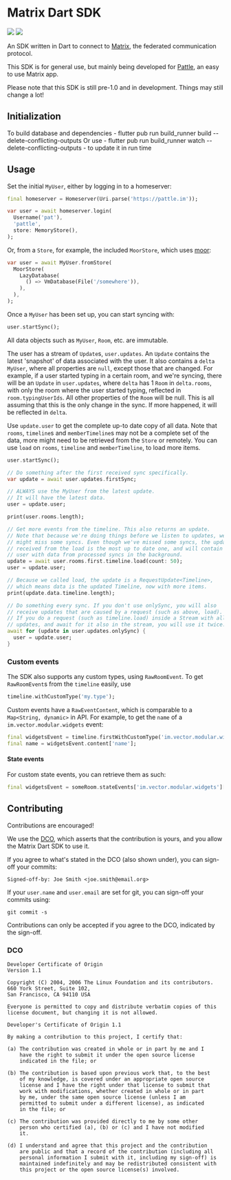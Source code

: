 # Matrix Dart SDK

  [![](https://img.shields.io/pub/v/matrix_sdk.svg)](https://pub.dartlang.org/packages/matrix_sdk)
  [![](https://img.shields.io/matrix/sdk:pattle.im.svg?server_fqdn=matrix.org)](https://matrix.to/#/#sdk:matrix.org)

  An SDK written in Dart to connect to [Matrix](https://matrix.org),
  the federated communication protocol.

  This SDK is for general use, but mainly being developed for
  [Pattle](https://pattle.im), an easy to use Matrix app.

  Please note that this SDK is still pre-1.0 and in development. Things may
  still change a lot!

## Initialization

   To build database and dependencies - flutter pub run build_runner build --delete-conflicting-outputs
   Or use  - flutter pub run build_runner watch --delete-conflicting-outputs - to update it in run time

## Usage

   Set the initial `MyUser`, either by logging in to a homeserver:

   ```dart
   final homeserver = Homeserver(Uri.parse('https://pattle.im'));

   var user = await homeserver.login(
     Username('pat'),
     'pattle',
     store: MemoryStore(),
   );
   ```

   Or, from a `Store`, for example, the included `MoorStore`, which uses
   [moor](https://pub.dev/packages/moor):

   ```dart
   var user = await MyUser.fromStore(
     MoorStore(
       LazyDatabase(
         () => VmDatabase(File('/somewhere')),
       ),
     ),
   );
   ```

   Once a `MyUser` has been set up, you can start syncing with:

   ```dart
   user.startSync();
   ```

   All data objects such as `MyUser`, `Room`, etc. are immutable.

   The user has a stream of `Update`s, `user.updates`. An `Update` contains
   the latest 'snapshot' of data associated with the user. It also contains
   a `delta` `MyUser`, where all properties are `null`, except those that
   are changed. For example, if a user started typing in a certain room, and we're
   syncing, there will be an `Update` in `user.updates`, where `delta` has 1
   `Room` in `delta.rooms`, with only the room where the user started typing,
   reflected in `room.typingUserIds`. All other properties of the `Room` will
   be null. This is all assuming that this is the only change in the sync.
   If more happened, it will be reflected in `delta`.

   Use `update.user` to get the complete up-to date copy of all data.
   Note that `rooms`, `timeline`s and `memberTimeline`s may not be a
   complete set of the data, more might need to be retrieved from the
   `Store` or remotely.  You can use `load` on `rooms`, `timeline` and
   `memberTimeline`, to load more items.

   ```dart
   user.startSync();

   // Do something after the first received sync specifically.
   var update = await user.updates.firstSync;

   // ALWAYS use the MyUser from the latest update.
   // It will have the latest data.
   user = update.user;

   print(user.rooms.length);

   // Get more events from the timeline. This also returns an update.
   // Note that because we're doing things before we listen to updates, we
   // might miss some syncs. Even though we've missed some syncs, the update
   // received from the load is the most up to date one, and will contain a
   // user with data from processed syncs in the background.
   update = await user.rooms.first.timeline.load(count: 50);
   user = update.user;

   // Because we called load, the update is a RequestUpdate<Timeline>,
   // which means data is the updated Timeline, now with more items.
   print(update.data.timeline.length);

   // Do something every sync. If you don't use onlySync, you will also
   // receive updates that are caused by a request (such as above, load).
   // If you do a request (such as timeline.load) inside a Stream with all
   // updates, and await for it also in the stream, you will use it twice.
   await for (update in user.updates.onlySync) {
     user = update.user;
   }
   ```

### Custom events

   The SDK also supports any custom types, using `RawRoomEvent`. To get
   `RawRoomEvent`s from the `timeline` easily, use

   ```dart
   timeline.withCustomType('my.type');
   ```

   Custom events have a `RawEventContent`, which is comparable to a
   `Map<String, dynamic>` in API. For example, to get the `name` of
   a `im.vector.modular.widgets` event:

   ```dart
   final widgetsEvent = timeline.firstWithCustomType('im.vector.modular.widgets');
   final name = widgetsEvent.content['name'];
   ```

   #### State events

   For custom state events, you can retrieve them as such:

   ```dart
   final widgetsEvent = someRoom.stateEvents['im.vector.modular.widgets']['some_key'];
   ```

## Contributing

   Contributions are encouraged!

   We use the [DCO](https://developercertificate.org/), which asserts that the
   contribution is yours, and you allow the Matrix Dart SDK to use it.

   If you agree to what's stated in the DCO (also shown under), you can
   sign-off your commits:

   ```
   Signed-off-by: Joe Smith <joe.smith@email.org>
   ```

   If your `user.name` and `user.email` are set for git, you can
   sign-off your commits using:

   ```
   git commit -s
   ```

   Contributions can only be accepted if you agree to the DCO,
   indicated by the sign-off.

### DCO

    Developer Certificate of Origin
    Version 1.1

    Copyright (C) 2004, 2006 The Linux Foundation and its contributors.
    660 York Street, Suite 102,
    San Francisco, CA 94110 USA

    Everyone is permitted to copy and distribute verbatim copies of this
    license document, but changing it is not allowed.

    Developer's Certificate of Origin 1.1

    By making a contribution to this project, I certify that:

    (a) The contribution was created in whole or in part by me and I
        have the right to submit it under the open source license
        indicated in the file; or

    (b) The contribution is based upon previous work that, to the best
        of my knowledge, is covered under an appropriate open source
        license and I have the right under that license to submit that
        work with modifications, whether created in whole or in part
        by me, under the same open source license (unless I am
        permitted to submit under a different license), as indicated
        in the file; or

    (c) The contribution was provided directly to me by some other
        person who certified (a), (b) or (c) and I have not modified
        it.

    (d) I understand and agree that this project and the contribution
        are public and that a record of the contribution (including all
        personal information I submit with it, including my sign-off) is
        maintained indefinitely and may be redistributed consistent with
        this project or the open source license(s) involved.